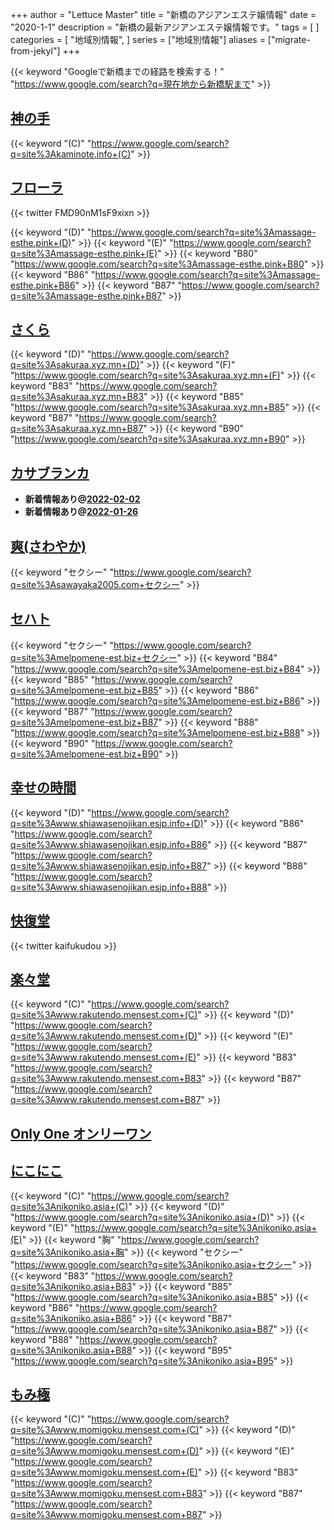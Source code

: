 +++
author = "Lettuce Master"
title = "新橋のアジアンエステ嬢情報"
date = "2020-1-1"
description = "新橋の最新アジアンエステ嬢情報です。"
tags = [
]
categories = [
    "地域別情報",
]
series = ["地域別情報"]
aliases = ["migrate-from-jekyl"]
+++

{{< keyword "Googleで新橋までの経路を検索する！" "https://www.google.com/search?q=現在地から新橋駅まで" >}}

## [神の手](http://kaminote.info/)
{{< keyword "(C)" "https://www.google.com/search?q=site%3Akaminote.info+(C)" >}} 

## [フローラ](http://massage-esthe.pink/)


{{< twitter FMD90nM1sF9xixn >}}

{{< keyword "(D)" "https://www.google.com/search?q=site%3Amassage-esthe.pink+(D)" >}} {{< keyword "(E)" "https://www.google.com/search?q=site%3Amassage-esthe.pink+(E)" >}} {{< keyword "B80" "https://www.google.com/search?q=site%3Amassage-esthe.pink+B80" >}} {{< keyword "B86" "https://www.google.com/search?q=site%3Amassage-esthe.pink+B86" >}} {{< keyword "B87" "https://www.google.com/search?q=site%3Amassage-esthe.pink+B87" >}} 

## [さくら](https://sakuraa.xyz.mn/)
{{< keyword "(D)" "https://www.google.com/search?q=site%3Asakuraa.xyz.mn+(D)" >}} {{< keyword "(F)" "https://www.google.com/search?q=site%3Asakuraa.xyz.mn+(F)" >}} {{< keyword "B83" "https://www.google.com/search?q=site%3Asakuraa.xyz.mn+B83" >}} {{< keyword "B85" "https://www.google.com/search?q=site%3Asakuraa.xyz.mn+B85" >}} {{< keyword "B87" "https://www.google.com/search?q=site%3Asakuraa.xyz.mn+B87" >}} {{< keyword "B90" "https://www.google.com/search?q=site%3Asakuraa.xyz.mn+B90" >}} 

## [カサブランカ](http://romantic-est.info/)


- **新着情報あり@[2022-02-02](/post/2022-02-02)**
- **新着情報あり@[2022-01-26](/post/2022-01-26)**
## [爽(さわやか)](http://sawayaka2005.com/)
{{< keyword "セクシー" "https://www.google.com/search?q=site%3Asawayaka2005.com+セクシー" >}} 

## [セハト](http://melpomene-est.biz/)
{{< keyword "セクシー" "https://www.google.com/search?q=site%3Amelpomene-est.biz+セクシー" >}} {{< keyword "B84" "https://www.google.com/search?q=site%3Amelpomene-est.biz+B84" >}} {{< keyword "B85" "https://www.google.com/search?q=site%3Amelpomene-est.biz+B85" >}} {{< keyword "B86" "https://www.google.com/search?q=site%3Amelpomene-est.biz+B86" >}} {{< keyword "B87" "https://www.google.com/search?q=site%3Amelpomene-est.biz+B87" >}} {{< keyword "B88" "https://www.google.com/search?q=site%3Amelpomene-est.biz+B88" >}} {{< keyword "B90" "https://www.google.com/search?q=site%3Amelpomene-est.biz+B90" >}} 

## [幸せの時間](http://www.shiawasenojikan.esjp.info/)
{{< keyword "(D)" "https://www.google.com/search?q=site%3Awww.shiawasenojikan.esjp.info+(D)" >}} {{< keyword "B86" "https://www.google.com/search?q=site%3Awww.shiawasenojikan.esjp.info+B86" >}} {{< keyword "B87" "https://www.google.com/search?q=site%3Awww.shiawasenojikan.esjp.info+B87" >}} {{< keyword "B88" "https://www.google.com/search?q=site%3Awww.shiawasenojikan.esjp.info+B88" >}} 

## [快復堂](https://kaifukudou.com/ginza/)


{{< twitter kaifukudou >}}



## [楽々堂](http://www.rakutendo.mensest.com/)
{{< keyword "(C)" "https://www.google.com/search?q=site%3Awww.rakutendo.mensest.com+(C)" >}} {{< keyword "(D)" "https://www.google.com/search?q=site%3Awww.rakutendo.mensest.com+(D)" >}} {{< keyword "(E)" "https://www.google.com/search?q=site%3Awww.rakutendo.mensest.com+(E)" >}} {{< keyword "B83" "https://www.google.com/search?q=site%3Awww.rakutendo.mensest.com+B83" >}} {{< keyword "B87" "https://www.google.com/search?q=site%3Awww.rakutendo.mensest.com+B87" >}} 

## [Only One オンリーワン](http://www.onlyone-es.com/)


## [にこにこ](http://nikoniko.asia/)
{{< keyword "(C)" "https://www.google.com/search?q=site%3Anikoniko.asia+(C)" >}} {{< keyword "(D)" "https://www.google.com/search?q=site%3Anikoniko.asia+(D)" >}} {{< keyword "(E)" "https://www.google.com/search?q=site%3Anikoniko.asia+(E)" >}} {{< keyword "胸" "https://www.google.com/search?q=site%3Anikoniko.asia+胸" >}} {{< keyword "セクシー" "https://www.google.com/search?q=site%3Anikoniko.asia+セクシー" >}} {{< keyword "B83" "https://www.google.com/search?q=site%3Anikoniko.asia+B83" >}} {{< keyword "B85" "https://www.google.com/search?q=site%3Anikoniko.asia+B85" >}} {{< keyword "B86" "https://www.google.com/search?q=site%3Anikoniko.asia+B86" >}} {{< keyword "B87" "https://www.google.com/search?q=site%3Anikoniko.asia+B87" >}} {{< keyword "B88" "https://www.google.com/search?q=site%3Anikoniko.asia+B88" >}} {{< keyword "B95" "https://www.google.com/search?q=site%3Anikoniko.asia+B95" >}} 

## [もみ極](http://www.momigoku.mensest.com/)
{{< keyword "(C)" "https://www.google.com/search?q=site%3Awww.momigoku.mensest.com+(C)" >}} {{< keyword "(D)" "https://www.google.com/search?q=site%3Awww.momigoku.mensest.com+(D)" >}} {{< keyword "(E)" "https://www.google.com/search?q=site%3Awww.momigoku.mensest.com+(E)" >}} {{< keyword "B83" "https://www.google.com/search?q=site%3Awww.momigoku.mensest.com+B83" >}} {{< keyword "B87" "https://www.google.com/search?q=site%3Awww.momigoku.mensest.com+B87" >}} 

